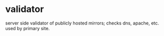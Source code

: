 validator
=========

server side validator of publicly hosted mirrors; checks dns, apache, etc. used by primary site.
